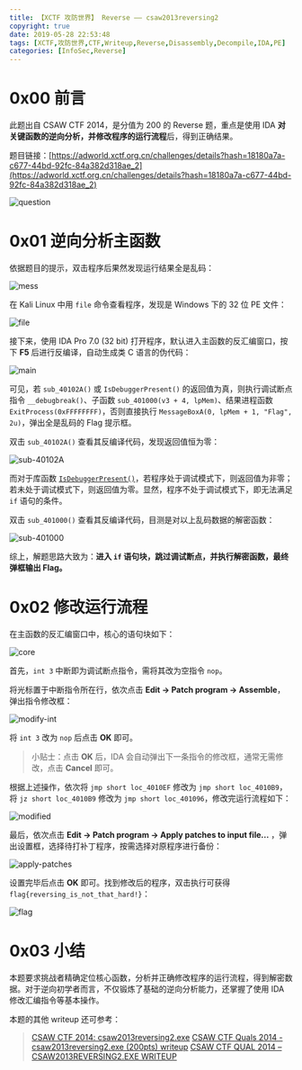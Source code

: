 ```yaml
---
title: 【XCTF 攻防世界】 Reverse —— csaw2013reversing2
copyright: true
date: 2019-05-28 22:53:48
tags: [XCTF,攻防世界,CTF,Writeup,Reverse,Disassembly,Decompile,IDA,PE]
categories: [InfoSec,Reverse]
---
```


# 0x00 前言

此题出自 CSAW CTF 2014，是分值为 200 的 Reverse 题，重点是使用 IDA **对关键函数的逆向分析，并修改程序的运行流程**后，得到正确结果。

题目链接：[https://adworld.xctf.org.cn/challenges/details?hash=18180a7a-c677-44bd-92fc-84a382d318ae_2](https://adworld.xctf.org.cn/challenges/details?hash=18180a7a-c677-44bd-92fc-84a382d318ae_2)

<!-- more -->

![question](https://blog-1255335783.cos.ap-guangzhou.myqcloud.com/xctf-adworld-reverse-csaw2013reversing2/question.png)

# 0x01 逆向分析主函数

依据题目的提示，双击程序后果然发现运行结果全是乱码：

![mess](https://blog-1255335783.cos.ap-guangzhou.myqcloud.com/xctf-adworld-reverse-csaw2013reversing2/mess.png)

在 Kali Linux 中用 `file` 命令查看程序，发现是 Windows 下的 32 位 PE 文件：

![file](https://blog-1255335783.cos.ap-guangzhou.myqcloud.com/xctf-adworld-reverse-csaw2013reversing2/file.png)

接下来，使用 IDA Pro 7.0 (32 bit) 打开程序，默认进入主函数的反汇编窗口，按下 **F5** 后进行反编译，自动生成类 C 语言的伪代码：

![main](https://blog-1255335783.cos.ap-guangzhou.myqcloud.com/xctf-adworld-reverse-csaw2013reversing2/main.png)

可见，若 `sub_40102A()` 或 `IsDebuggerPresent()` 的返回值为真，则执行调试断点指令 `__debugbreak()`、子函数 `sub_401000(v3 + 4, lpMem)`、结果进程函数 `ExitProcess(0xFFFFFFFF)`，否则直接执行 `MessageBoxA(0, lpMem + 1, "Flag", 2u)`，弹出全是乱码的 Flag 提示框。

双击 `sub_40102A()` 查看其反编译代码，发现返回值恒为零：

![sub-40102A](https://blog-1255335783.cos.ap-guangzhou.myqcloud.com/xctf-adworld-reverse-csaw2013reversing2/sub-40102A.png)

而对于库函数 [`IsDebuggerPresent()`](https://docs.microsoft.com/en-us/windows/desktop/api/debugapi/nf-debugapi-isdebuggerpresent)，若程序处于调试模式下，则返回值为非零；若未处于调试模式下，则返回值为零。显然，程序不处于调试模式下，即无法满足 `if` 语句的条件。

双击 `sub_401000()` 查看其反编译代码，目测是对以上乱码数据的解密函数：

![sub-401000](https://blog-1255335783.cos.ap-guangzhou.myqcloud.com/xctf-adworld-reverse-csaw2013reversing2/sub-401000.png)

综上，解题思路大致为：**进入 `if` 语句块，跳过调试断点，并执行解密函数，最终弹框输出 Flag。**

# 0x02 修改运行流程

在主函数的反汇编窗口中，核心的语句块如下：

![core](https://blog-1255335783.cos.ap-guangzhou.myqcloud.com/xctf-adworld-reverse-csaw2013reversing2/core.png)

首先，`int 3` 中断即为调试断点指令，需将其改为空指令 `nop`。

将光标置于中断指令所在行，依次点击 **Edit -> Patch program -> Assemble**，弹出指令修改框：

![modify-int](https://blog-1255335783.cos.ap-guangzhou.myqcloud.com/xctf-adworld-reverse-csaw2013reversing2/modify-int.png)

将 `int 3` 改为 `nop` 后点击 **OK** 即可。

> 小贴士：点击 **OK** 后，IDA 会自动弹出下一条指令的修改框，通常无需修改，点击 **Cancel** 即可。

根据上述操作，依次将 `jmp short loc_4010EF` 修改为 `jmp short loc_4010B9`，将 `jz short loc_4010B9` 修改为 `jmp short loc_401096`，修改完运行流程如下：

![modified](https://blog-1255335783.cos.ap-guangzhou.myqcloud.com/xctf-adworld-reverse-csaw2013reversing2/modified.png)

最后，依次点击 **Edit -> Patch program -> Apply patches to input file...** ，弹出设置框，选择待打补丁程序，按需选择对原程序进行备份：

![apply-patches](https://blog-1255335783.cos.ap-guangzhou.myqcloud.com/xctf-adworld-reverse-csaw2013reversing2/apply-patches.png)

设置完毕后点击 **OK** 即可。找到修改后的程序，双击执行可获得 `flag{reversing_is_not_that_hard!}`：

![flag](https://blog-1255335783.cos.ap-guangzhou.myqcloud.com/xctf-adworld-reverse-csaw2013reversing2/flag.png)

# 0x03 小结

本题要求挑战者精确定位核心函数，分析并正确修改程序的运行流程，得到解密数据。对于逆向初学者而言，不仅锻炼了基础的逆向分析能力，还掌握了使用 IDA 修改汇编指令等基本操作。

本题的其他 writeup 还可参考：

> [CSAW CTF 2014: csaw2013reversing2.exe](https://github.com/ctfs/write-ups-2014/tree/master/csaw-ctf-2014/csaw2013reversing2.exe)
> [CSAW CTF Quals 2014 - csaw2013reversing2.exe (200pts) writeup](https://www.mrt-prodz.com/blog/view/2014/09/csaw-ctf-quals-2014---csaw2013reversing2exe-200pts-writeup)
> [CSAW CTF QUAL 2014 – CSAW2013REVERSING2.EXE WRITEUP](https://infamoussyn.wordpress.com/2014/09/22/csaw-ctf-qual-2014-csaw2013reversing2-exe-writeup/)
